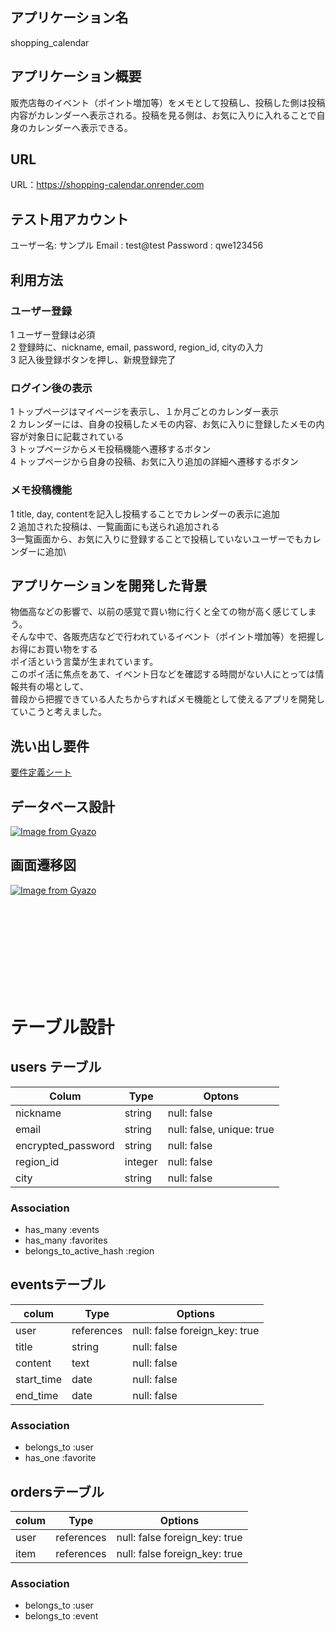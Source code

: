 ## アプリケーション名　
shopping_calendar

## アプリケーション概要
販売店毎のイベント（ポイント増加等）をメモとして投稿し、投稿した側は投稿内容がカレンダーへ表示される。投稿を見る側は、お気に入りに入れることで自身のカレンダーへ表示できる。

## URL
URL：https://shopping-calendar.onrender.com


## テスト用アカウント
ユーザー名: サンプル
Email : test@test
Password : qwe123456

## 利用方法
### ユーザー登録
1 ユーザー登録は必須 \
2 登録時に、nickname, email, password, region_id, cityの入力 \
3 記入後登録ボタンを押し、新規登録完了

### ログイン後の表示
1 トップページはマイページを表示し、１か月ごとのカレンダー表示 \
2 カレンダーには、自身の投稿したメモの内容、お気に入りに登録したメモの内容が対象日に記載されている\
3 トップページからメモ投稿機能へ遷移するボタン\
4 トップページから自身の投稿、お気に入り追加の詳細へ遷移するボタン

### メモ投稿機能
1 title, day, contentを記入し投稿することでカレンダーの表示に追加\
2 追加された投稿は、一覧画面にも送られ追加される\
3一覧画面から、お気に入りに登録することで投稿していないユーザーでもカレンダーに追加\

## アプリケーションを開発した背景
物価高などの影響で、以前の感覚で買い物に行くと全ての物が高く感じてしまう。\
そんな中で、各販売店などで行われているイベント（ポイント増加等）を把握しお得にお買い物をする\
ポイ活という言葉が生まれています。\
このポイ活に焦点をあて、イベント日などを確認する時間がない人にとっては情報共有の場として、\
普段から把握できている人たちからすればメモ機能として使えるアプリを開発していこうと考えました。

## 洗い出し要件
[要件定義シート](https://docs.google.com/spreadsheets/d/1rwYl3oZSqW8KgOo5AwV2ZcWYmFLtNNEOYSHcks--fRw/edit?gid=982722306#gid=982722306)
## データベース設計
[![Image from Gyazo](https://i.gyazo.com/9e05a4a419fec6b7cac2a478c786427f.png)](https://gyazo.com/9e05a4a419fec6b7cac2a478c786427f)
## 画面遷移図
[![Image from Gyazo](https://i.gyazo.com/0e33913c8e3ee7dcd82afe84d09827d1.png)](https://gyazo.com/0e33913c8e3ee7dcd82afe84d09827d1)

</br>
</br>
</br>
</br>
</br>
</br>
</br>
</br>

# テーブル設計

## users テーブル
| Colum               | Type     | Optons                    |
| --------------------|----------|---------------------------|
| nickname            | string   | null: false               |
| email               | string   | null: false, unique: true |
| encrypted_password  | string   | null: false               |
| region_id           | integer  | null: false               |
| city                | string   | null: false               |

### Association

- has_many :events
- has_many :favorites
- belongs_to_active_hash :region

## eventsテーブル
|colum            | Type          |Options                          |
|-----------------|---------------|---------------------------------|
| user            | references    | null: false   foreign_key: true |
| title           | string        | null: false                     |
| content         | text          | null: false                     |
| start_time      | date          | null: false                     |
| end_time        | date          | null: false                     |

### Association

- belongs_to :user
- has_one :favorite


## ordersテーブル
|colum        | Type        |Options                            |
|-------------|-------------|--------------------------------   |
| user        | references  | null: false  foreign_key: true    |
| item        | references  | null: false  foreign_key: true    |

### Association

- belongs_to :user
- belongs_to :event

